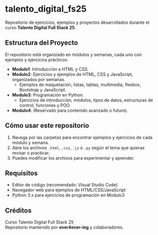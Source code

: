 # talento_digital_fs25

Repositorio de ejercicios, ejemplos y proyectos desarrollados durante el curso **Talento Digital Full Stack 25**.

## Estructura del Proyecto

El repositorio está organizado en módulos y semanas, cada uno con ejemplos y ejercicios prácticos:

- **Modulo1**: Introducción a HTML y CSS.
- **Modulo2**: Ejercicios y ejemplos de HTML, CSS y JavaScript, organizados por semanas.
  - Ejemplos de maquetación, listas, tablas, multimedia, flexbox, Bootstrap y JavaScript.
- **Modulo3**: Programación en Python.
  - Ejercicios de introducción, módulos, tipos de datos, estructuras de control, funciones y POO.
- **Modulo4**: (Reservado para contenido avanzado o futuro).

## Cómo usar este repositorio

1. Navega por las carpetas para encontrar ejemplos y ejercicios de cada módulo y semana.
2. Abre los archivos `.html`, `.css`, `.js` o `.py` según el tema que quieras revisar o practicar.
3. Puedes modificar los archivos para experimentar y aprender.

## Requisitos

- Editor de código (recomendado: Visual Studio Code)
- Navegador web para ejemplos de HTML/CSS/JavaScript
- Python 3.x para ejercicios de programación en Modulo3

## Créditos

Curso Talento Digital Full Stack 25  
Repositorio mantenido por **ever4ever-ing** y colaboradores.